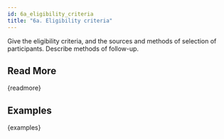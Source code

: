 ```yaml
---
id: 6a_eligibility_criteria
title: "6a. Eligibility criteria"
---
```

Give the eligibility criteria, and the sources and methods of selection of participants. Describe methods of follow-up.

## Read More

{readmore}

## Examples

{examples}